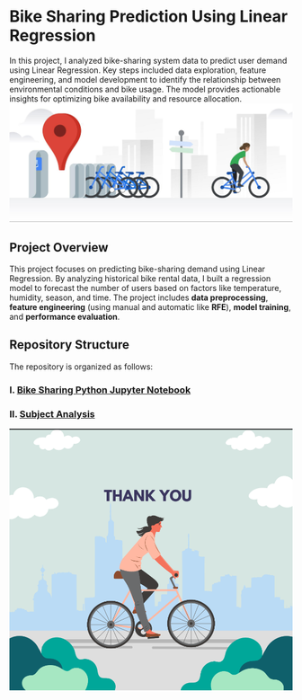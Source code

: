 # Bike Sharing Prediction Using Linear Regression
In this project, I analyzed bike-sharing system data to predict user demand using Linear Regression. Key steps included data exploration, feature engineering, and model development to identify the relationship between environmental conditions and bike usage. The model provides actionable insights for optimizing bike availability and resource allocation.
![BoomBikes](./boombikes.png)

## Project Overview
This project focuses on predicting bike-sharing demand using Linear Regression. By analyzing historical bike rental data, I built a regression model to forecast the number of users based on factors like temperature, humidity, season, and time. The project includes **data preprocessing**, **feature engineering** (using manual and automatic like **RFE**), **model training**, and **performance evaluation**.

## Repository Structure
The repository is organized as follows:

### I. [Bike Sharing Python Jupyter Notebook](./Bike-Sharing-Assignment.ipynb)
### II. [Subject Analysis](./Bike-Sharing-Subjective-Assignment.pdf)

![Thank You](./thank-you.png)